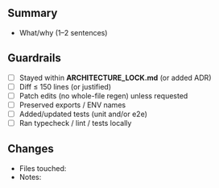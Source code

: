 ## Summary
- What/why (1–2 sentences)

## Guardrails
- [ ] Stayed within **ARCHITECTURE_LOCK.md** (or added ADR)
- [ ] Diff ≤ 150 lines (or justified)
- [ ] Patch edits (no whole-file regen) unless requested
- [ ] Preserved exports / ENV names
- [ ] Added/updated tests (unit and/or e2e)
- [ ] Ran typecheck / lint / tests locally

## Changes
- Files touched:
- Notes:
